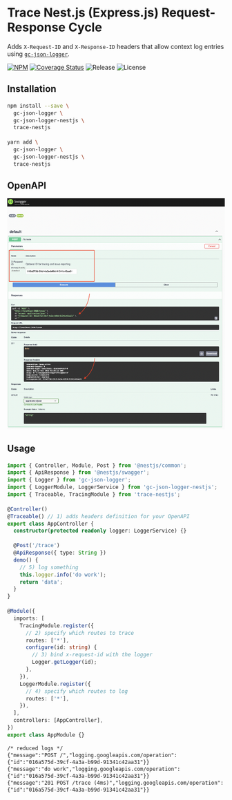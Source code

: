 # Trace Nest.js (Express.js) Request-Response Cycle

Adds `X-Request-ID` and `X-Response-ID` headers that allow context log entries using [`gc-json-logger`](https://github.com/igrek8/gc-json-logger-nestjs).

[![NPM](https://badgen.net/npm/v/trace-nestjs)](https://www.npmjs.com/trace-nestjs)
[![Coverage Status](https://coveralls.io/repos/github/igrek8/trace-nestjs/badge.svg?branch=main)](https://coveralls.io/github/igrek8/trace-nestjs?branch=main)
![Release](https://badgen.net/github/checks/igrek8/trace-nestjs)
![License](https://badgen.net/github/license/igrek8/trace-nestjs)

## Installation

```bash
npm install --save \
  gc-json-logger \
  gc-json-logger-nestjs \
  trace-nestjs

yarn add \
  gc-json-logger \
  gc-json-logger-nestjs \
  trace-nestjs
```

## OpenAPI

![Swagger](./docs/images/swagger.png)

## Usage

```ts
import { Controller, Module, Post } from '@nestjs/common';
import { ApiResponse } from '@nestjs/swagger';
import { Logger } from 'gc-json-logger';
import { LoggerModule, LoggerService } from 'gc-json-logger-nestjs';
import { Traceable, TracingModule } from 'trace-nestjs';

@Controller()
@Traceable() // 1) adds headers definition for your OpenAPI
export class AppController {
  constructor(protected readonly logger: LoggerService) {}

  @Post('/trace')
  @ApiResponse({ type: String })
  demo() {
    // 5) log something
    this.logger.info('do work');
    return 'data';
  }
}

@Module({
  imports: [
    TracingModule.register({
      // 2) specify which routes to trace
      routes: ['*'],
      configure(id: string) {
        // 3) bind x-request-id with the logger
        Logger.getLogger(id);
      },
    }),
    LoggerModule.register({
      // 4) specify which routes to log
      routes: ['*'],
    }),
  ],
  controllers: [AppController],
})
export class AppModule {}
```

```jsonc
/* reduced logs */
{"message":"POST /","logging.googleapis.com/operation":{"id":"016a575d-39cf-4a3a-b99d-91341c42aa31"}}
{"message":"do work","logging.googleapis.com/operation":{"id":"016a575d-39cf-4a3a-b99d-91341c42aa31"}}
{"message":"201 POST /trace (4ms)","logging.googleapis.com/operation":{"id":"016a575d-39cf-4a3a-b99d-91341c42aa31"}}
```
